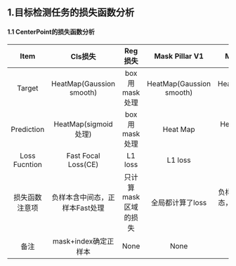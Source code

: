 ## 1.目标检测任务的损失函数分析

#### 1.1 CenterPoint的损失函数分析
| Item | Cls损失 | Reg损失 | Mask Pillar V1 | Mask Pillar V2 | Mask Pillar V3 |
| :-----:| :----: | :----: | :-----:| :-----:| :-----:|
| Target | HeatMap(Gaussion smooth) | box用mask处理 | HeatMap(Gaussion smooth) | HeatMap(Gaussion smooth) | HeatMap(Gaussion smooth) |
| Prediction | HeatMap(sigmoid处理) | box用mask处理 | Heat Map | HeatMap(sigmoid处理) | HeatMap(sigmoid处理) |
| Loss Fucntion| Fast Focal Loss(CE) | L1 loss | L1 loss | Fast Focal Loss(CE) | Fast Focal Loss(CE) |
| 损失函数注意项 | 负样本含中间态，正样本Fast处理| 只计算mask区域的损失 | 全局都计算了loss | 负样本含大部分中间态，正样本含少量中间态 | 负样本含中间态，正样本Fast处理|
| 备注 |mask+index确定正样本| None | None | None | mask+index确定正样本 |

